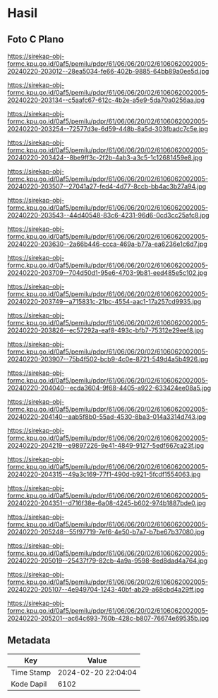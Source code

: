 # Hasil

## Foto C Plano

https://sirekap-obj-formc.kpu.go.id/0af5/pemilu/pdpr/61/06/06/20/02/6106062002005-20240220-203012--28ea5034-fe66-402b-9885-64bb89a0ee5d.jpg

https://sirekap-obj-formc.kpu.go.id/0af5/pemilu/pdpr/61/06/06/20/02/6106062002005-20240220-203134--c5aafc67-612c-4b2e-a5e9-5da70a0256aa.jpg

https://sirekap-obj-formc.kpu.go.id/0af5/pemilu/pdpr/61/06/06/20/02/6106062002005-20240220-203254--72577d3e-6d59-448b-8a5d-303fbadc7c5e.jpg

https://sirekap-obj-formc.kpu.go.id/0af5/pemilu/pdpr/61/06/06/20/02/6106062002005-20240220-203424--8be9ff3c-2f2b-4ab3-a3c5-1c12681459e8.jpg

https://sirekap-obj-formc.kpu.go.id/0af5/pemilu/pdpr/61/06/06/20/02/6106062002005-20240220-203507--27041a27-fed4-4d77-8ccb-bb4ac3b27a94.jpg

https://sirekap-obj-formc.kpu.go.id/0af5/pemilu/pdpr/61/06/06/20/02/6106062002005-20240220-203543--44d40548-83c6-4231-96d6-0cd3cc25afc8.jpg

https://sirekap-obj-formc.kpu.go.id/0af5/pemilu/pdpr/61/06/06/20/02/6106062002005-20240220-203630--2a66b446-ccca-469a-b77a-ea6236e1c6d7.jpg

https://sirekap-obj-formc.kpu.go.id/0af5/pemilu/pdpr/61/06/06/20/02/6106062002005-20240220-203709--704d50d1-95e6-4703-9b81-eed485e5c102.jpg

https://sirekap-obj-formc.kpu.go.id/0af5/pemilu/pdpr/61/06/06/20/02/6106062002005-20240220-203749--a715831c-21bc-4554-aac1-17a257cd9935.jpg

https://sirekap-obj-formc.kpu.go.id/0af5/pemilu/pdpr/61/06/06/20/02/6106062002005-20240220-203826--ec57292a-eaf8-493c-bfb7-75312e29eef8.jpg

https://sirekap-obj-formc.kpu.go.id/0af5/pemilu/pdpr/61/06/06/20/02/6106062002005-20240220-203907--75b4f502-bcb9-4c0e-8721-549d4a5b4926.jpg

https://sirekap-obj-formc.kpu.go.id/0af5/pemilu/pdpr/61/06/06/20/02/6106062002005-20240220-204040--ecda3604-9f68-4405-a922-633424ee08a5.jpg

https://sirekap-obj-formc.kpu.go.id/0af5/pemilu/pdpr/61/06/06/20/02/6106062002005-20240220-204140--aab5f8b0-55ad-4530-8ba3-014a3314d743.jpg

https://sirekap-obj-formc.kpu.go.id/0af5/pemilu/pdpr/61/06/06/20/02/6106062002005-20240220-204219--e9897226-9e41-4849-9127-5edf667ca23f.jpg

https://sirekap-obj-formc.kpu.go.id/0af5/pemilu/pdpr/61/06/06/20/02/6106062002005-20240220-204315--49a3c169-77f1-490d-b921-5fcdf1554063.jpg

https://sirekap-obj-formc.kpu.go.id/0af5/pemilu/pdpr/61/06/06/20/02/6106062002005-20240220-204351--d716f38e-6a08-4245-b602-974b1887bde0.jpg

https://sirekap-obj-formc.kpu.go.id/0af5/pemilu/pdpr/61/06/06/20/02/6106062002005-20240220-205248--55f97719-7ef6-4e50-b7a7-b7be67b37080.jpg

https://sirekap-obj-formc.kpu.go.id/0af5/pemilu/pdpr/61/06/06/20/02/6106062002005-20240220-205019--25437f79-82cb-4a9a-9598-8ed8dad4a764.jpg

https://sirekap-obj-formc.kpu.go.id/0af5/pemilu/pdpr/61/06/06/20/02/6106062002005-20240220-205107--4e949704-1243-40bf-ab29-a68cbd4a29ff.jpg

https://sirekap-obj-formc.kpu.go.id/0af5/pemilu/pdpr/61/06/06/20/02/6106062002005-20240220-205201--ac64c693-760b-428c-b807-76674e69535b.jpg


## Metadata

| Key        | Value               |
| ---------- | ------------------- |
| Time Stamp | 2024-02-20 22:04:04 |
| Kode Dapil | 6102                |



